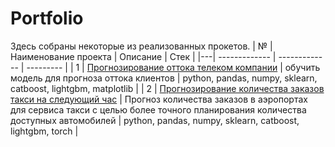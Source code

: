 # Portfolio
Здесь собраны некоторые из реализованных прокетов.
| № | Наименование проекта  | Описание | Стек |
|---| ------------- | ------------- | --------- |
| 1 | [Прогнозирование оттока телеком компании](https://github.com/NatalikaOne/Portfolio/blob/main/Telecom/Telecom.ipynb) | обучить модель для прогноза оттока клиентов  | python, pandas, numpy, sklearn, catboost, lightgbm, matplotlib |
| 2 | [Прогнозирование количества заказов такси на следующий час](https://github.com/NatalikaOne/Portfolio/blob/main/Taxi%20Service/Taxi_Service.ipynb) | Прогноз количества заказов в аэропортах для сервиса такси с целью более точного планирования количества доступных автомобилей  | python, pandas, numpy, sklearn, catboost, lightgbm, torch |
